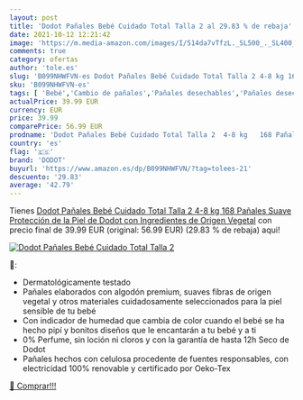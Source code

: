 ```yaml
---
layout: post
title: 'Dodot Pañales Bebé Cuidado Total Talla 2 al 29.83 % de rebaja'
date: 2021-10-12 12:21:42
image: 'https://m.media-amazon.com/images/I/514da7vTfzL._SL500_._SL400_.jpg'
comments: true
category: ofertas
author: 'tole.es'
slug: 'B099NHWFVN-es Dodot Pañales Bebé Cuidado Total Talla 2 4-8 kg 168...'
sku: 'B099NHWFVN-es'
tags: [ 'Bebé','Cambio de pañales','Pañales desechables','Pañales desechables para bebés','Pañales para bebé','bebé','dodot','pañales', ]
actualPrice: 39.99 EUR
currency: EUR
price: 39.99
comparePrice: 56.99 EUR
prodname: 'Dodot Pañales Bebé Cuidado Total Talla 2  4-8 kg   168 Pañales  Suave Protección de la Piel de Dodot con Ingredientes de Origen Vegetal'
country: 'es'
flag: '🇪🇸'
brand: 'DODOT'
buyurl: 'https://www.amazon.es/dp/B099NHWFVN/?tag=tolees-21'
descuento: '29.83'
average: '42.79'
---
```


Tienes [Dodot Pañales Bebé Cuidado Total Talla 2  4-8 kg   168 Pañales  Suave Protección de la Piel de Dodot con Ingredientes de Origen Vegetal](https://www.amazon.es/dp/B099NHWFVN/?tag=tolees-21) con precio final de  39.99 EUR (original: 56.99 EUR) (29.83 %  de rebaja) aqui!

[![Dodot Pañales Bebé Cuidado Total Talla 2](https://m.media-amazon.com/images/I/514da7vTfzL._SL500_._SL400_.jpg)](https://www.amazon.es/dp/B099NHWFVN/?tag=tolees-21)

🔎:

- Dermatológicamente testado
- Pañales elaborados con algodón premium, suaves fibras de origen vegetal y otros materiales cuidadosamente seleccionados para la piel sensible de tu bebé
- Con indicador de humedad que cambia de color cuando el bebé se ha hecho pipí y bonitos diseños que le encantarán a tu bebé y a ti
- 0% Perfume, sin loción ni cloros y con la garantía de hasta 12h Seco de Dodot
- Pañales hechos con celulosa procedente de fuentes responsables, con electricidad 100% renovable y certificado por Oeko-Tex

[🛒 Comprar!!!](https://www.amazon.es/dp/B099NHWFVN/?tag=tolees-21)
